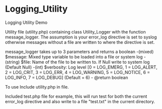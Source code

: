 # Logging_Utility
Logging Utility Demo

Utility file (utility.php) containing class Utility_Logger with the function message_logger.
The assumption is your error_log directive is set to syslog otherwise messages without a file are written to where the directive is set. 

message_logger takes up to 3 parameters and returns a boolean
     -(mixed)   $message:   Mixed type variable to be loaded into a file or system log
     -(string)  $file: 	    Name of the file to be written to. If Null write to system log (Default Null)
     -(int) 	$verbosity: Log level [0 = LOG_EMERG,  1 = LOG_ALERT, 2 = LOG_CRIT, 3 = LOG_ERR, 4 = LOG_WARNING, 5 = LOG_NOTICE, 6 = LOG_INFO, 7 = LOG_DEBUG] (Default = 6)
     - @return  boolean

To use Include utility.php in file. 

Included test.php file for example, this will run test for both the current error_log directive and also write to a file "test.txt" in the current directory. 